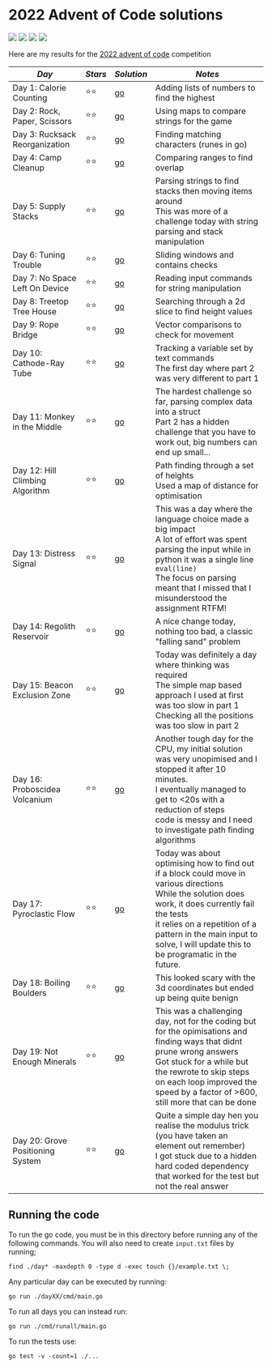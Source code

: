 # 2022 Advent of Code solutions

![](https://img.shields.io/badge/tests%20passed%20🐹-35/38-important)
![](https://img.shields.io/badge/day%20📅-19-blue)
![](https://img.shields.io/badge/stars%20⭐-37-yellow)
![](https://img.shields.io/badge/days%20completed-18-red)

Here are my results for the [2022 advent of code](https://adventofcode.com/2022) competition


|              *Day*              | *Stars* |  *Solution*  |                         *Notes*                         |
|---------------------------------|---------|--------------|---------------------------------------------------------|
| Day 1: Calorie Counting         |  ⭐⭐  | [go](day01/) | Adding lists of numbers to find the highest             |
| Day 2: Rock, Paper, Scissors    |  ⭐⭐  | [go](day02/) | Using maps to compare strings for the game              |
| Day 3: Rucksack Reorganization  |  ⭐⭐  | [go](day03/) | Finding matching characters (runes in go)               |
| Day 4: Camp Cleanup             |  ⭐⭐  | [go](day04/) | Comparing ranges to find overlap                        |
| Day 5: Supply Stacks            |  ⭐⭐  | [go](day05/) | Parsing strings to find stacks then moving items around<br>This was more of a challenge today with string parsing and stack manipulation |
| Day 6: Tuning Trouble           |  ⭐⭐  | [go](day06/) | Sliding windows and contains checks                     |
| Day 7: No Space Left On Device  |  ⭐⭐  | [go](day07/) | Reading input commands for string manipulation          |
| Day 8: Treetop Tree House       |  ⭐⭐  | [go](day08/) | Searching through a 2d slice to find height values      |
| Day 9: Rope Bridge              |  ⭐⭐  | [go](day09/) | Vector comparisons to check for movement                |
| Day 10: Cathode-Ray Tube        |  ⭐⭐  | [go](day10/) | Tracking a variable set by text commands<br>The first day where part 2 was very different to part 1 |
| Day 11: Monkey in the Middle    |  ⭐⭐  | [go](day11/) | The hardest challenge so far, parsing complex data into a struct<br>Part 2 has a hidden challenge that you have to work out, big numbers can end up small... |
| Day 12: Hill Climbing Algorithm |  ⭐⭐  | [go](day12/) | Path finding through a set of heights<br>Used a map of distance for optimisation |
| Day 13: Distress Signal         |  ⭐⭐  | [go](day13/) | This was a day where the language choice made a big impact<br>A lot of effort was spent parsing the input while in python it was a single line `eval(line)`<br>The focus on parsing meant that I missed that I misunderstood the assignment RTFM! |
| Day 14: Regolith Reservoir      |  ⭐⭐  | [go](day14/) | A nice change today, nothing too bad, a classic "falling sand" problem |
| Day 15: Beacon Exclusion Zone   |  ⭐⭐  | [go](day15/) | Today was definitely a day where thinking was required<br>The simple map based approach I used at first was too slow in part 1<br>Checking all the positions was too slow in part 2 |
| Day 16: Proboscidea Volcanium   |  ⭐⭐  | [go](day16/) | Another tough day for the CPU, my initial solution was very unopimised and I stopped it after 10 minutes.<br>I eventually managed to get to <20s with a reduction of steps<br>code is messy and I need to investigate path finding algorithms |
| Day 17: Pyroclastic Flow        |  ⭐⭐  | [go](day17/) | Today was about optimising how to find out if a block could move in various directions<br>While the solution does work, it does currently fail the tests<br>it relies on a repetition of a pattern in the main input to solve, I will update this to be programatic in the future. |
| Day 18: Boiling Boulders        |  ⭐⭐  | [go](day18/) | This looked scary with the 3d coordinates but ended up being quite benign |
| Day 19: Not Enough Minerals     |  ⭐⭐  | [go](day19/) | This was a challenging day, not for the coding but for the opimisations and finding ways that didnt prune wrong answers<br>Got stuck for a while but the rewrote to skip steps on each loop improved the speed by a factor of >600, still more that can be done |
| Day 20: Grove Positioning System |  ⭐⭐  | [go](day20/) |Quite a simple day hen you realise the modulus trick (you have taken an element out remember)<br>I got stuck due to a hidden hard coded dependency that worked for the test but not the real answer |


## Running the code

To run the go code, you must be in this directory before running any of the following commands. You will also need to create `input.txt` files by running;
```
find ./day* -maxdepth 0 -type d -exec touch {}/example.txt \;
```

Any particular day can be executed by running:
```
go run ./dayXX/cmd/main.go
```

To run all days you can instead run:
```
go run ./cmd/runall/main.go
```

To run the tests use:
```
go test -v -count=1 ./...
```
